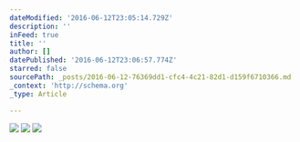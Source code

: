 ```yaml
---
dateModified: '2016-06-12T23:05:14.729Z'
description: ''
inFeed: true
title: ''
author: []
datePublished: '2016-06-12T23:06:57.774Z'
starred: false
sourcePath: _posts/2016-06-12-76369dd1-cfc4-4c21-82d1-d159f6710366.md
_context: 'http://schema.org'
_type: Article

---
```

![](https://the-grid-user-content.s3-us-west-2.amazonaws.com/791a82f5-b7b0-4284-a202-552656a79863.jpg)
![](https://the-grid-user-content.s3-us-west-2.amazonaws.com/7f422368-786c-48da-8da6-5be761fa3bc5.jpg)
![](https://the-grid-user-content.s3-us-west-2.amazonaws.com/a5d7fa60-4527-49d7-9522-8511038e2a79.jpg)